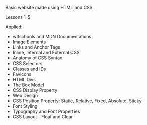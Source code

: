 Basic website made using HTML and CSS.

Lessons 1-5

Applied:
- w3schools and MDN Documentations
- Image Elements
- Links and Anchor Tags
- Inline, Internal and External CSS
- Anatomy of CSS Syntax
- CSS Selectors
- Classes and IDs
- Favicons
- HTML Divs
- The Box Model
- CSS Display Property
- Web Design
- CSS Position Property: Static, Relative, Fixed, Absolute, Sticky
- Font Styling
- Typography and Font Properties
- CSS Layout - Float and Clear

